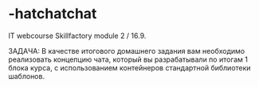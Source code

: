 # -hatchatchat
IT webcourse Skillfactory
 module 2 / 16.9.
 
ЗАДАЧА: В качестве итогового домашнего задания вам необходимо реализовать концепцию чата, который вы разрабатывали по итогам 1 блока курса, с использованием контейнеров стандартной библиотеки шаблонов.
